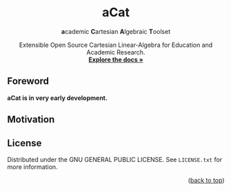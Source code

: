 <!-- PROJECT TITLE -->
<br />
<div align="center">
<h1 align="center">aCat</h1>
  <p align="center">
     <strong>a</strong>cademic <strong>C</strong>artesian <strong>A</strong>lgebraic <strong>T</strong>oolset
  </p>
<p align="center">
    Extensible Open Source Cartesian Linear-Algebra for Education and Academic Research.
    <br />
    <a href="https://github.com/LeoTurnell-Ritson/aCat"><strong>Explore the docs »</strong></a>
    <br />
  </p>
</div>

<!-- FOREWORD -->
## Foreword

**aCat is in very early development.**

<!-- MOTIVATION -->
## Motivation

<!-- LICENSE -->
## License

Distributed under the GNU GENERAL PUBLIC LICENSE. See `LICENSE.txt` for more information.

<p align="right">(<a href="#readme-top">back to top</a>)</p>
